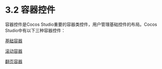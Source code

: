 # 3.2 容器控件


容器控件是Cocos Studio重要的容器类控件，用户管理基础控件的布局。Cocos Studio中有以下三种容器控件：


[基础容器](../panel/zh.md)

[滚动容器](../scrolledview/zh.md)

[翻页容器](../pageview/zh.md)
